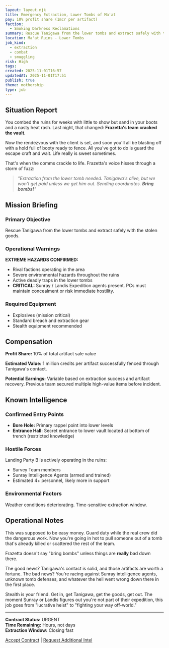 ```yaml
---
layout: layout.njk
title: Emergency Extraction, Lower Tombs of Ma'at
pay: 10% profit share (1mcr per artifact)
faction:
  - Smoking Darkness Reclamations
summary: Rescue Tanigawa from the lower tombs and extract safely with the stolen goods. Bring bombs.
location: Ma'at Ruins - Lower Tombs
job_kind:
  - extraction
  - combat
  - smuggling
risk: High
tags:
created: 2025-11-01T16:57
updatedAt: 2025-11-01T17:51
publish: true
theme: mothership
type: job
---
```


## Situation Report

You combed the ruins for weeks with little to show but sand in your boots and a nasty heat rash. Last night, that changed: **Frazetta's team cracked the vault.**

Now the rendezvous with the client is set, and soon you'll all be blasting off with a hold full of booty ready to fence. All you've got to do is guard the escape craft and wait. Life really is sweet sometimes.

That's when the comms crackle to life. Frazetta's voice hisses through a storm of fuzz:

> _"Extraction from the lower tomb needed. Tanigawa's alive, but we won't get paid unless we get him out. Sending coordinates. **Bring bombs!**"_

## Mission Briefing

### Primary Objective

Rescue Tanigawa from the lower tombs and extract safely with the stolen goods.

### Operational Warnings

**EXTREME HAZARDS CONFIRMED:**

- Rival factions operating in the area
- Severe environmental hazards throughout the ruins
- Active deadly traps in the lower tombs
- **CRITICAL:** Sunray / Landis Expedition agents present. PCs must maintain concealment or risk immediate hostility.

### Required Equipment

- Explosives (mission critical)
- Standard breach and extraction gear
- Stealth equipment recommended

## Compensation

**Profit Share:** 10% of total artifact sale value

**Estimated Value:** 1 million credits per artifact successfully fenced through Tanigawa's contact.

**Potential Earnings:** Variable based on extraction success and artifact recovery. Previous team secured multiple high-value items before incident.

## Known Intelligence

### Confirmed Entry Points

- **Bore Hole:** Primary rappel point into lower levels
- **Entrance Hall:** Secret entrance to lower vault located at bottom of trench (restricted knowledge)

### Hostile Forces

Landing Party B is actively operating in the ruins:

- Survey Team members
- Sunray Intelligence Agents (armed and trained)
- Estimated 4+ personnel, likely more in support

### Environmental Factors

Weather conditions deteriorating. Time-sensitive extraction window.

## Operational Notes

This was supposed to be easy money. Guard duty while the real crew did the dangerous work. Now you're going in hot to pull someone out of a tomb that's already killed or scattered the rest of the team.

Frazetta doesn't say "bring bombs" unless things are **really** bad down there.

The good news? Tanigawa's contact is solid, and those artifacts are worth a fortune. The bad news? You're racing against Sunray intelligence agents, unknown tomb defenses, and whatever the hell went wrong down there in the first place.

Stealth is your friend. Get in, get Tanigawa, get the goods, get out. The moment Sunray or Landis figures out you're not part of their expedition, this job goes from "lucrative heist" to "fighting your way off-world."

---

**Contract Status:** URGENT  
**Time Remaining:** Hours, not days  
**Extraction Window:** Closing fast

[Accept Contract](#) | [Request Additional Intel](#)